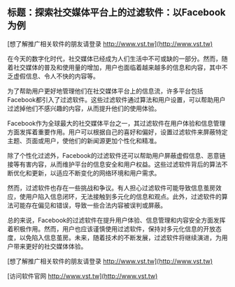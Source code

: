 ## **标题：探索社交媒体平台上的过滤软件：以Facebook为例**

[想了解推广相关软件的朋友请登录 http://www.vst.tw](http://www.vst.tw)

在今天的数字化时代，社交媒体已经成为人们生活中不可或缺的一部分。然而，随着社交媒体的普及和使用量的增加，用户也面临着越来越多的信息和内容，其中不乏虚假信息、令人不快的内容等。

为了帮助用户更好地管理他们在社交媒体平台上的信息流，许多平台包括Facebook都引入了过滤软件。这些过滤软件通过算法和用户设置，可以帮助用户过滤掉他们不感兴趣的内容，从而提升他们的使用体验。

Facebook作为全球最大的社交媒体平台之一，其过滤软件在用户体验和信息管理方面发挥着重要作用。用户可以根据自己的喜好和偏好，设置过滤软件来屏蔽特定主题、页面或用户，使他们的新闻源更加个性化和精准。

除了个性化过滤外，Facebook的过滤软件还可以帮助用户屏蔽虚假信息、恶意链接等有害内容，从而维护平台的信息安全和用户权益。这些过滤软件背后的算法不断优化和更新，以适应不断变化的网络环境和用户需求。

然而，过滤软件也存在一些挑战和争议。有人担心过滤软件可能导致信息茧房效应，使用户陷入信息闭环，无法接触到多元化的信息和观点。此外，过滤软件的算法可能存在偏见和错误，导致一些合法内容被误判或屏蔽。

总的来说，Facebook的过滤软件在提升用户体验、信息管理和内容安全方面发挥着积极作用。然而，用户也应该谨慎使用过滤软件，保持对多元化信息的开放态度，以免陷入信息茧房。未来，随着技术的不断发展，过滤软件将继续演进，为用户带来更好的社交媒体体验。

[想了解推广相关软件的朋友请登录 http://www.vst.tw](http://www.vst.tw)


[访问软件官网 http://www.vst.tw](http://www.vst.tw)
